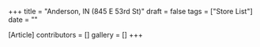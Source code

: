 +++
title = "Anderson, IN (845 E 53rd St)"
draft = false
tags = ["Store List"]
date = ""

[Article]
contributors = []
gallery = []
+++